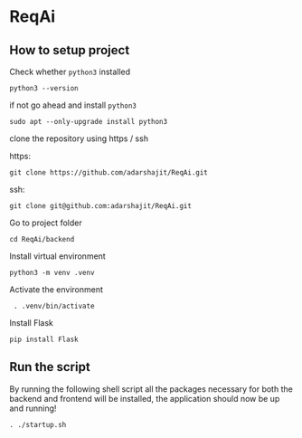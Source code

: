 # ReqAi

## How to setup project

Check whether `python3` installed

```
python3 --version
```

if not go ahead and install `python3`

```
sudo apt --only-upgrade install python3
```

clone the repository using https / ssh

https:

```
git clone https://github.com/adarshajit/ReqAi.git
```

ssh:

```
git clone git@github.com:adarshajit/ReqAi.git
```

Go to project folder

```
cd ReqAi/backend
```

Install virtual environment

```
python3 -m venv .venv
```

Activate the environment

```
 . .venv/bin/activate
```

Install Flask

```
pip install Flask
```

## Run the script

By running the following shell script all the packages necessary for both the backend and frontend will be installed, the application should now be up and running!

```
. ./startup.sh
```